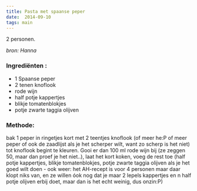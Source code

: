 ```yaml
---
title: Pasta met spaanse peper
date:  2014-09-10
tags: main
---
```

2 personen.

*bron: Hanna*

### Ingrediënten :

-   1 Spaanse peper
-   2 tenen knoflook
-   rode wijn
-   half potje kappertjes
-   blikje tomatenblokjes
-   potje zwarte taggia olijven

### Methode:

bak 1 peper in ringetjes kort met 2 teentjes knoflook (of meer he:P of
meer peper of ook de zaadlijst als je het scherper wilt, want zo scherp
is het niet) tot knoflook begint te kleuren. Gooi er dan 100 ml rode
wijn bij (ze zeggen 50, maar dan proef je het niet..), laat het kort
koken, voeg de rest toe (half potje kappertjes, blikje tomatenblokjes,
potje zwarte taggia olijven als je het goed wilt doen - ook weer: het
AH-recept is voor 4 personen maar daar klopt niks van, en ze willen óok
nog dat je maar 2 lepels kappertjes en n half potje olijven erbij doet,
maar dan is het echt weinig, dus onzin:P)

